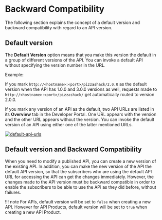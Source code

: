 # Backward Compatibility

The following section explains the concept of a default version and backward compatibility with regard to an API version.

## Default version

The **Default Version** option means that you make this version the default in a group of different versions of the API. You can invoke a default API without specifying the version number in the URL. 

Example:

If you mark `http://<hostname>:<port>/pizzashack/2.0.0` as the default version when the API has 1.0.0 and 3.0.0 versions as well, requests made to `http://<hostname>:<port>/pizzashack/` get automatically routed to version 2.0.0.

If you mark any version of an API as the default, two API URLs are listed in its **Overview** tab in the Developer Portal. One URL appears with the version and the other URL appears without the version. You can invoke the default version of an API using either one of the latter mentioned URLs.
   
   [![default-api-urls]({{base_path}}/assets/img/learn/default-api-urls.png)]({{base_path}}/assets/img/learn/default-api-urls.png)

## Default version and Backward Compatibility

When you need to modify a published API, you can create a new version of the existing API. In addition, you can make the new version of the API the default API version, so that the subscribers who are using the default API URL for accessing the API can get the changes immediately. However, the changes made to the API version must be backward compatible in order to enable the subscribers to be able to use the API as they did before, without failures. 

!!! note
    For APIs, default version will be set to `false` when creating a new API. However for API Products, default version will be set to `true` when creating a new API Product.